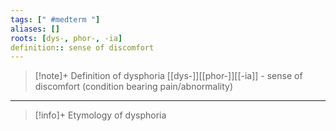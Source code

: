```yaml
---
tags: [" #medterm "]
aliases: []
roots: [dys-, phor-, -ia]
definition:: sense of discomfort
---
```

>[!note]+ Definition of dysphoria
>[[dys-]][[phor-]][[-ia]] - sense of discomfort (condition bearing pain/abnormality)
___
>[!info]+ Etymology of dysphoria

